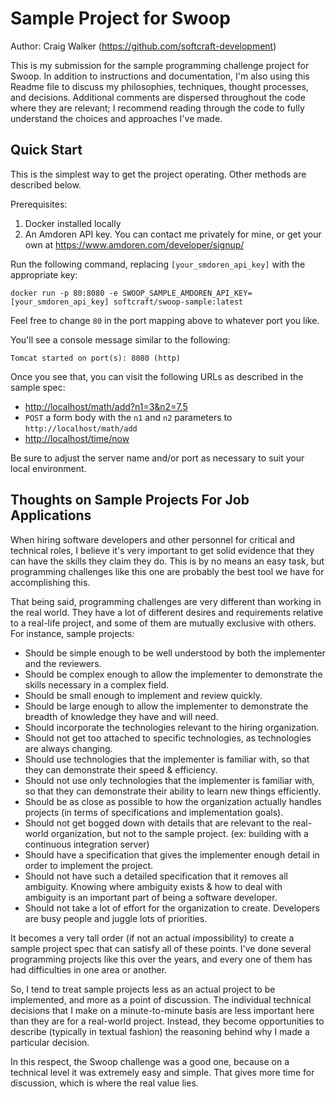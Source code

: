 Sample Project for Swoop
========================
Author: Craig Walker (https://github.com/softcraft-development)

This is my submission for the sample programming challenge project for Swoop. In addition to instructions and documentation, I'm also using this Readme file to discuss my philosophies, techniques, thought processes, and decisions. Additional comments are dispersed throughout the code where they are relevant; I recommend reading through the code to fully understand the choices and approaches I've made.

Quick Start
-----------

This is the simplest way to get the project operating. Other methods are described below.

Prerequisites:
1. Docker installed locally
1. An Amdoren API key. You can contact me privately for mine, or get your own at https://www.amdoren.com/developer/signup/

Run the following command, replacing `[your_smdoren_api_key]` with the appropriate key:

    docker run -p 80:8080 -e SWOOP_SAMPLE_AMDOREN_API_KEY=[your_smdoren_api_key] softcraft/swoop-sample:latest
    
Feel free to change `80` in the port mapping above to whatever port you like.

You'll see a console message similar to the following:

    Tomcat started on port(s): 8080 (http)
    
Once you see that, you can visit the following URLs as described in the sample spec:

* [http://localhost/math/add?n1=3&n2=7.5](http://localhost/math/add?n1=3&n2=7.5)
* `POST` a form body with the `n1` and `n2` parameters to `http://localhost/math/add `
* [http://localhost/time/now](http://localhost/time/now)

Be sure to adjust the server name and/or port as necessary to suit your local environment. 

Thoughts on Sample Projects For Job Applications
------------------------------------------------

When hiring software developers and other personnel for critical and technical roles, I believe it's very important to get solid evidence that they can have the skills they claim they do. This is by no means an easy task, but programming challenges like this one are probably the best tool we have for accomplishing this.

That being said, programming challenges are very different than working in the real world. They have a lot of different desires and requirements relative to a real-life project, and some of them are mutually exclusive with others. For instance, sample projects:
* Should be simple enough to be well understood by both the implementer and the reviewers.
* Should be complex enough to allow the implementer to demonstrate the skills necessary in a complex field.
* Should be small enough to implement and review quickly.
* Should be large enough to allow the implementer to demonstrate the breadth of knowledge they have and will need.
* Should incorporate the technologies relevant to the hiring organization.
* Should not get too attached to specific technologies, as technologies are always changing.
* Should use technologies that the implementer is familiar with, so that they can demonstrate their speed & efficiency.
* Should not use only technologies that the implementer is familiar with, so that they can demonstrate their ability to learn new things efficiently.
* Should be as close as possible to how the organization actually handles projects (in terms of specifications and implementation goals).
* Should not get bogged down with details that are relevant to the real-world organization, but not to the sample project. (ex: building with a continuous integration server)
* Should have a specification that gives the implementer enough detail in order to implement the project.
* Should not have such a detailed specification that it removes all ambiguity. Knowing where ambiguity exists & how to deal with ambiguity is an important part of being a software developer. 
* Should not take a lot of effort for the organization to create. Developers are busy people and juggle lots of priorities.

It becomes a very tall order (if not an actual impossibility) to create a sample project spec that can satisfy all of these points. I've done several programming projects like this over the years, and every one of them has had difficulties in one area or another. 
 
So, I tend to treat sample projects less as an actual project to be implemented, and more as a point of discussion. The individual technical decisions that I make on a minute-to-minute basis are less important here than they are for a real-world project. Instead, they become opportunities to describe (typically in textual fashion) the reasoning behind why I made a particular decision.

In this respect, the Swoop challenge was a good one, because on a technical level it was extremely easy and simple. That gives more time for discussion, which is where the real value lies.
